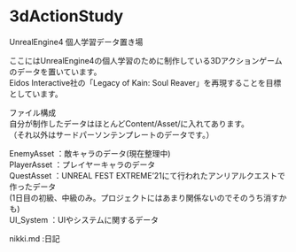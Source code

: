 # 3dActionStudy

UnrealEngine4 個人学習データ置き場

ここにはUnrealEngine4の個人学習のために制作している3Dアクションゲームのデータを置いています。  
Eidos Interactive社の「Legacy of Kain: Soul Reaver」を再現することを目標としています。  

ファイル構成  
自分が制作したデータはほとんどContent/Asset/に入れてあります。  
（それ以外はサードパーソンテンプレートのデータです。）  

EnemyAsset    ：敵キャラのデータ(現在整理中)    
PlayerAsset   ：プレイヤーキャラのデータ    
QuestAsset    ：UNREAL FEST EXTREME’21にて行われたアンリアルクエストで作ったデータ    
                (1日目の初級、中級のみ。プロジェクトにはあまり関係ないのでそのうち消すかも)    
UI_System     ：UIやシステムに関するデータ  








nikki.md       :日記
